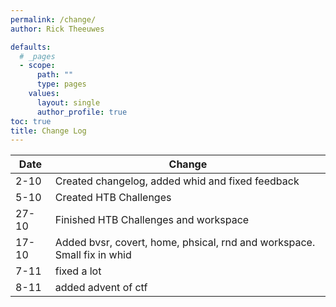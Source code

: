```yaml
---
permalink: /change/
author: Rick Theeuwes

defaults:
  # _pages
  - scope:
      path: ""
      type: pages
    values:
      layout: single
      author_profile: true
toc: true
title: Change Log
---
```


| Date | Change                                           |
|------|--------------------------------------------------|
| 2-10 | Created changelog, added whid and fixed feedback |
|5-10|Created HTB Challenges|
|27-10|Finished HTB Challenges and workspace|
|17-10|Added bvsr, covert, home, phsical, rnd and workspace. Small fix in whid|
|7-11| fixed a lot|
|8-11| added advent of ctf|